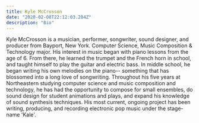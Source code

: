 ```yaml
---
title: Kyle McCrosson
date: "2020-02-08T22:12:03.284Z"
description: "Bio"
---
```


Kyle McCrosson is a musician, performer, songwriter, sound designer, and producer from Bayport, New York. Computer Science, Music Composition & Technology major. His interest in music began with piano lessons from the age of 6. From there, he learned the trumpet and the French horn in school, and taught himself to play the guitar and electric bass. In middle school, he began writing his own melodies on the piano-- something that has blossomed into a long love of songwriting. Throughout his five years at Northeastern studying computer science and music composition and technology, he has had the opportunity to compose for small ensembles, do sound design for student animations and plays, and expand his knowledge of sound synthesis techniques. His most current, ongoing project has been writing, producing, and recording electronic pop music under the stage-name 'Kale'.